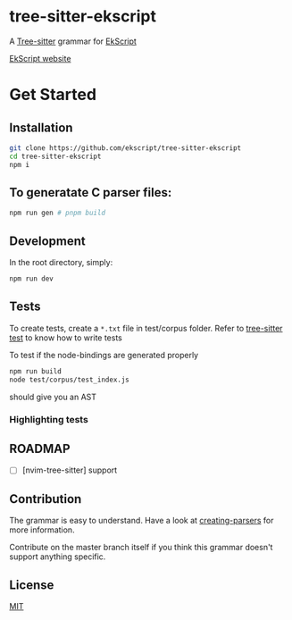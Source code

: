 # tree-sitter-ekscript

A [Tree-sitter](https://tree-sitter.github.io) grammar for [EkScript](ekscript.com)

[EkScript website](https://ekscript.com)

# Get Started

## Installation

```sh
git clone https://github.com/ekscript/tree-sitter-ekscript
cd tree-sitter-ekscript
npm i
```

## To generatate C parser files:

```sh
npm run gen # pnpm build
```

## Development

In the root directory, simply:

```bash
npm run dev
```

## Tests

To create tests, create a `*.txt` file in test/corpus folder. Refer to
[tree-sitter test](https://tree-sitter.github.io/tree-sitter/creating-parsers#command-test)
to know how to write tests

To test if the node-bindings are generated properly

```sh
npm run build
node test/corpus/test_index.js
```
should give you an AST

### Highlighting tests


## ROADMAP

- [ ] [nvim-tree-sitter] support

## Contribution

The grammar is easy to understand. Have a look at [creating-parsers](https://tree-sitter.github.io/tree-sitter/creating-parsers)
for more information.

Contribute on the master branch itself if you think this grammar doesn't support anything specific.

## License

[MIT](./LICENSE)

